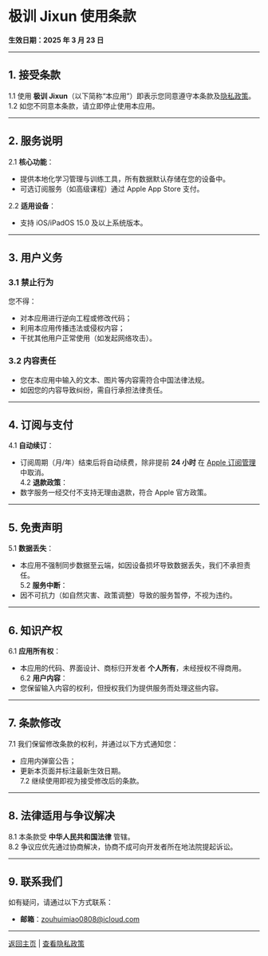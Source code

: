 # 极训 Jixun 使用条款  
**生效日期：2025 年 3 月 23 日**  

---

## 1. 接受条款  
1.1 使用 **极训 Jixun**（以下简称“本应用”）即表示您同意遵守本条款及[隐私政策](privacy.md)。  
1.2 如您不同意本条款，请立即停止使用本应用。  

---

## 2. 服务说明  
2.1 **核心功能**：  
- 提供本地化学习管理与训练工具，所有数据默认存储在您的设备中。  
- 可选订阅服务（如高级课程）通过 Apple App Store 支付。  

2.2 **适用设备**：  
- 支持 iOS/iPadOS 15.0 及以上系统版本。  

---

## 3. 用户义务  
### 3.1 禁止行为  
您不得：  
- 对本应用进行逆向工程或修改代码；  
- 利用本应用传播违法或侵权内容；  
- 干扰其他用户正常使用（如发起网络攻击）。  

### 3.2 内容责任  
- 您在本应用中输入的文本、图片等内容需符合中国法律法规。  
- 如因您的内容导致纠纷，需自行承担法律责任。  

---

## 4. 订阅与支付  
4.1 **自动续订**：  
- 订阅周期（月/年）结束后将自动续费，除非提前 **24 小时** 在 [Apple 订阅管理](https://support.apple.com/HT202039) 中取消。  
4.2 **退款政策**：  
- 数字服务一经交付不支持无理由退款，符合 Apple 官方政策。  

---

## 5. 免责声明  
5.1 **数据丢失**：  
- 本应用不强制同步数据至云端，如因设备损坏导致数据丢失，我们不承担责任。  
5.2 **服务中断**：  
- 因不可抗力（如自然灾害、政策调整）导致的服务暂停，不视为违约。  

---

## 6. 知识产权  
6.1 **应用所有权**：  
- 本应用的代码、界面设计、商标归开发者 **个人所有**，未经授权不得商用。  
6.2 **用户内容**：  
- 您保留输入内容的权利，但授权我们为提供服务而处理这些内容。  

---

## 7. 条款修改  
7.1 我们保留修改条款的权利，并通过以下方式通知您：  
- 应用内弹窗公告；  
- 更新本页面并标注最新生效日期。  
7.2 继续使用即视为接受修改后的条款。  

---

## 8. 法律适用与争议解决  
8.1 本条款受 **中华人民共和国法律** 管辖。  
8.2 争议应优先通过协商解决，协商不成可向开发者所在地法院提起诉讼。  

---

## 9. 联系我们  
如有疑问，请通过以下方式联系：  
- **邮箱**：zouhuimiao0808@icloud.com  

---

[返回主页](index.md) | [查看隐私政策](privacy.md) 
